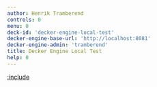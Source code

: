 ```yaml
---
author: Henrik Tramberend
controls: 0
menu: 0
deck-id: 'decker-engine-local-test'
decker-engine-base-url: 'http://localhost:8081'
decker-engine-admin: 'tramberend'
title: Decker Engine Local Test
help: 0
---
```


[:include](./engine-content.md)
